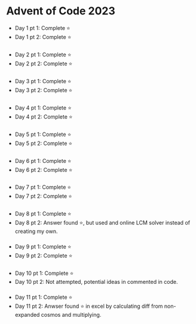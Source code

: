 # Advent of Code 2023

- Day 1 pt 1: Complete ⭐
- Day 1 pt 2: Complete ⭐

###

- Day 2 pt 1: Complete ⭐
- Day 2 pt 2: Complete ⭐

###

- Day 3 pt 1: Complete ⭐
- Day 3 pt 2: Complete ⭐

###

- Day 4 pt 1: Complete ⭐
- Day 4 pt 2: Complete ⭐

###

- Day 5 pt 1: Complete ⭐
- Day 5 pt 2: Complete ⭐

###

- Day 6 pt 1: Complete ⭐
- Day 6 pt 2: Complete ⭐

###

- Day 7 pt 1: Complete ⭐
- Day 7 pt 2: Complete ⭐

###

- Day 8 pt 1: Complete ⭐
- Day 8 pt 2: Answer found ⭐, but used and online LCM solver instead of creating my own.

###

- Day 9 pt 1: Complete ⭐
- Day 9 pt 2: Complete ⭐

###

- Day 10 pt 1: Complete ⭐
- Day 10 pt 2: Not attempted, potential ideas in commented in code.

###

- Day 11 pt 1: Complete ⭐
- Day 11 pt 2: Anwser found ⭐ in excel by calculating diff from non-expanded cosmos and multiplying.

###
